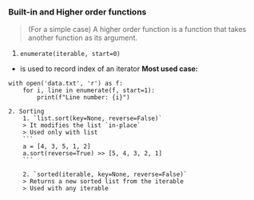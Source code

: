 ### Built-in and Higher order functions

> (For a simple case) A higher order function is a function that takes another function as its argument.

1. `enumerate(iterable, start=0)`
- is used to record index of an iterator
__Most used case:__
```
with open('data.txt', 'r') as f:
    for i, line in enumerate(f, start=1):
        print(f"Line number: {i}")

2. Sorting
    1. `list.sort(key=None, reverse=False)`
    > It modifies the list `in-place`
    > Used only with list
    ```
    a = [4, 3, 5, 1, 2]
    a.sort(reverse=True) >> [5, 4, 3, 2, 1]
    ```

    2. `sorted(iterable, key=None, reverse=False)`
    > Returns a new sorted list from the iterable
    > Used with any iterable



